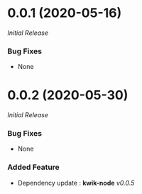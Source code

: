 <a name="0.0.1"></a>
# 0.0.1 (2020-05-16)

_Initial Release_

### Bug Fixes
- None

<a name="0.0.2"></a>
# 0.0.2 (2020-05-30)

_Initial Release_

### Bug Fixes
- None

### Added Feature
- Dependency update : **kwik-node** _v0.0.5_